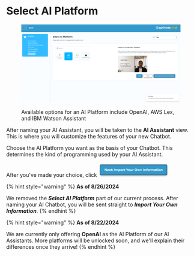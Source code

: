 # Select AI Platform

<figure><img src="../../.gitbook/assets/image (4) (1) (1).png" alt=""><figcaption><p>Available options for an AI Platform include OpenAI, AWS Lex, and IBM Watson Assistant</p></figcaption></figure>

After naming your AI Assistant, you will be taken to the **AI Assistant** view. This is where you will customize the features of your new Chatbot.&#x20;

Choose the AI Platform you want as the basis of your Chatbot. This determines the kind of programming used by your AI Assistant.

After you've made your choice, click ![](<../../.gitbook/assets/image (17).png>)

{% hint style="warning" %}
**As of 8/26/2024**

We removed the _**Select AI Platform**_ part of our current process. After naming your AI Chatbot, you will be sent straight to _**Import Your Own Information**_.
{% endhint %}

{% hint style="warning" %}
**As of 8/22/2024**

We are currently only offering **OpenAI** as the AI Platform of our AI Assistants. More platforms will be unlocked soon, and we'll explain their differences once they arrive!
{% endhint %}
